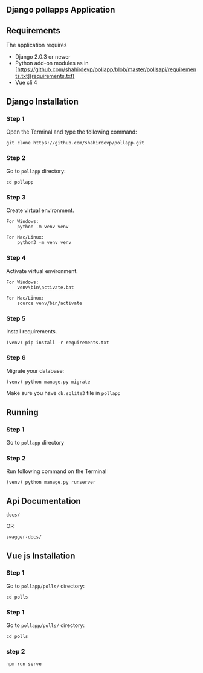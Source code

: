 ## Django pollapps Application  

 ## Requirements  
  
 The application requires  
 * Django 2.0.3 or newer  
 * Python add-on modules as in [https://github.com/shahirdevp/pollapp/blob/master/pollsapi/requirements.txt](requirements.txt)
 * Vue cli 4
  
  
 ## Django Installation

### Step 1
Open the Terminal and type the following command:    
```
git clone https://github.com/shahirdevp/pollapp.git
```   
    
### Step 2     
Go to `pollapp` directory:    
```
cd pollapp
```

### Step 3
Create virtual environment.    
```
For Windows:
    python -m venv venv

For Mac/Linux:
    python3 -m venv venv
```
### Step 4
Activate virtual environment.
```
For Windows:
    venv\bin\activate.bat

For Mac/Linux:
    source venv/bin/activate
```
### Step 5
Install requirements.    
```
(venv) pip install -r requirements.txt
```
  
### Step 6
Migrate your database:  
```
(venv) python manage.py migrate
```
Make sure you have `db.sqlite3` file in `pollapp`  
  
 ## Running  
  
### Step 1    
Go to `pollapp` directory    

### Step 2   
Run following command on the Terminal    
 ```
(venv) python manage.py runserver
 ``` 
## Api Documentation

```
docs/
```
OR
```
swagger-docs/
```


 ## Vue js Installation

### Step 1     
Go to `pollapp/polls/` directory:    
```
cd polls
```

### Step 1     
Go to `pollapp/polls/` directory:    
```
cd polls
```
### step 2
```
npm run serve
```
